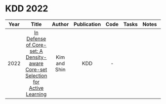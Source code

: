 # KDD 2022

| Year |                                                       Title                                                       |   Author    | Publication | Code | Tasks | Notes | Datasets| Notions |
|:----:|:-----------------------------------------------------------------------------------------------------------------:|:-----------:|:-----------:|:----:|:----:|:-----:|:-----:|:-----:|
| 2022 | [In Defense of Core-set: A Density-aware Core-set Selection for Active Learning](https://dl.acm.org/doi/10.1145/3534678.3539476) | Kim and Shin |     KDD     |  -   |      |       |

